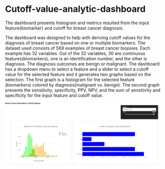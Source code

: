 # Cutoff-value-analytic-dashboard
The dashboard presents histogram and metrics resulted from the input feature(biomarker) and cutoff for breast cancer diagnosis.

The dashboard was designed to help with deriving cutoff values for the diagnosis of breast cancer based on one or multiple biomarkers. The dataset used consists of 569 examples of breast cancer biopsies. Each example has 32 variables. Out of the 32 variables, 30 are continuous features(biomarkers), one is an identification number, and the other is diagnosis. The diagnosis outcomes are benign or malignant. The dashboard has a dropdown menu to select a feature and a slider to select a cutoff value for the selected feature and it generates two graphs based on the selection. The first graph is a histogram for the selected feature (biomarkers) colored by diagnosis(malignant vs. benign). The second graph presents the sensitivity, specificity, PPV, NPV, and the sum of sensitivity and specificity for the input feature and cutoff value.

![cutoff_dashboard](cutoff_dashboard.PNG)


